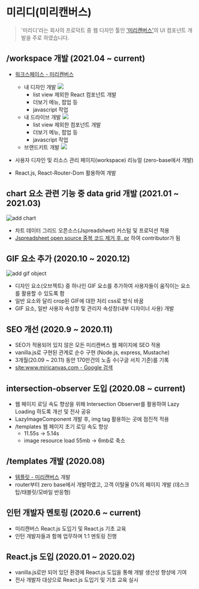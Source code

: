 # 미리디(미리캔버스)

> '미리디'라는 회사의 프로덕트 중 웹 디자인 툴인 ['미리캔버스'](http://www.miricanvas.com/design)의 UI 컴포넌트 개발을 주로 하였습니다.

## /workspace 개발 (2021.04 ~ current)

- [워크스페이스 - 미리캔버스](http://www.miricanvas.com/workspace)

  - 내 디자인 개발
    ![](https://tva1.sinaimg.cn/large/008i3skNgy1gxjaqd5bang30go0afb29.gif)
    - list view 제외한 React 컴포넌트 개발
    - 더보기 메뉴, 팝업 등
    - javascript 작업
  - 내 드라이브 개발
    ![](https://tva1.sinaimg.cn/large/008i3skNgy1gxjar3x4bcg30go0afdrn.gif)
    - list view 제외한 컴포넌트 개발
    - 더보기 메뉴, 팝업 등
    - javascript 작업
  - 브랜드키트 개발
    ![](https://tva1.sinaimg.cn/large/008i3skNgy1gxjazli8cbg30go0afn2h.gif)

- 사용자 디자인 및 리소스 관리 페이지(workspace) 리뉴얼 (zero-base에서 개발)
- React.js, React-Router-Dom 활용하여 개발

## chart 요소 관련 기능 중 data grid 개발 (2021.01 ~ 2021.03)

![add chart](https://tva1.sinaimg.cn/large/008i3skNgy1gxj9e4nhtgg30go0afh30.gif)

- 차트 데이터 그리드 오픈소스(Jspreadsheet) 커스텀 및 프로덕션 적용
- [Jspreadsheet open source 중복 코드 제거 후, pr](https://jhlee910609.github.io/til_everything/docs/me/Open%20source%20contribution#jspread-sheet) 하여 contributor가 됨

## GIF 요소 추가 (2020.10 ~ 2020.12)

![add gif object](https://tva1.sinaimg.cn/large/008i3skNgy1gxj9jabiuug30go0afnpd.gif)

- 디자인 요소(오브젝트) 중 하나인 GIF 요소를 추가하여 사용자들이 움직이는 요소를 활용할 수 있도록 함
- 일반 요소와 달리 crop된 GIF에 대한 처리 css로 방식 바꿈
- GIF 요소, 일반 사용자 속성창 및 관리자 속성창(내부 디자이너 사용) 개발

## SEO 개선 (2020.9 ~ 2020.11)

- SEO가 적용되어 있지 않은 모든 미리캔버스 웹 페이지에 SEO 적용
- vanilla.js로 구현된 관계로 순수 구현 (Node.js, express, Mustache)
- 3개월(20.09 ~ 20.11) 동안 170만건의 노출 수(구글 서치 기준)를 기록
- [site:www.miricanvas.com - Google 검색](https://www.google.com/search?q=site%3Awww.miricanvas.com&oq=site%3Awww.miricanvas.com&aqs=chrome..69i57j69i58.4154j0j7&sourceid=chrome&ie=UTF-8)

## intersection-observer 도입 (2020.08 ~ current)

- 웹 페이지 로딩 속도 향상을 위해 Intersection Observer를 활용하여 Lazy Loading 하도록 개선 및 전사 공유
- LazyImageComponent 개발 후, img tag 활용하는 곳에 점진적 적용
- /templates 웹 페이지 초기 로딩 속도 향상
  - 11.55s -> 5.14s
  - image resource load 55mb -> 6mb로 축소

## /templates 개발 (2020.08)

- [템플릿 - 미리캔버스](https://www.miricanvas.com/templates) 개발
- router부터 zero base에서 개발하였고, 고객 이탈율 0%의 페이지 개발 (데스크탑/태블릿/모바일 반응형)

## 인턴 개발자 멘토링 (2020.6 ~ current)

- 미리캔버스 React.js 도입기 및 React.js 기초 교육
- 인턴 개발자들과 함께 업무하며 1:1 멘토링 진행

## React.js 도입 (2020.01 ~ 2020.02)

- vanilla.js로만 되어 있던 환경에 React.js 도입을 통해 개발 생산성 향샹에 기여
- 전사 개발자 대상으로 React.js 도입기 및 기초 교육 실시
